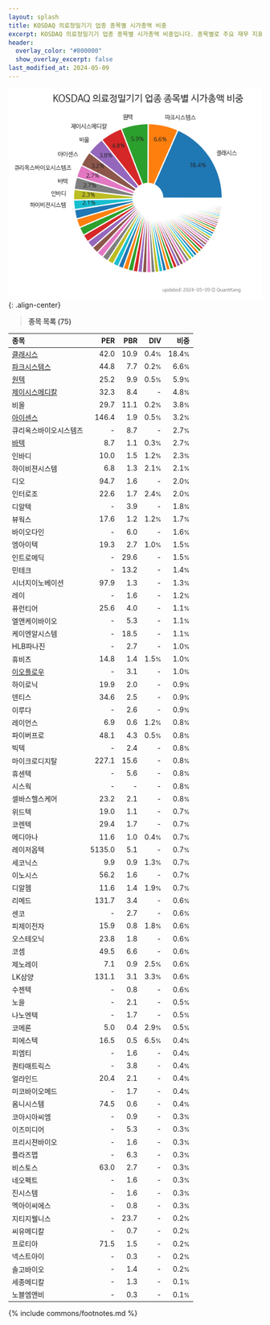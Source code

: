 ```yaml
---
layout: splash
title: KOSDAQ 의료정밀기기 업종 종목별 시가총액 비중
excerpt: KOSDAQ 의료정밀기기 업종 종목별 시가총액 비중입니다. 종목별로 주요 재무 지표를 함께 표시합니다.
header:
  overlay_color: "#800000"
  show_overlay_excerpt: false
last_modified_at: 2024-05-09
---
```



![KOSDAQ 의료정밀기기 업종 종목별 시가총액 비중](/stats/sector/images/kosdaq_업종_의료정밀기기_종목.png){: .align-center}


> **종목 목록 (75)**<a id="list"></a>

| **종목** | **PER** | **PBR** | **DIV** | **비중** |
| :------- | ------: | ------: | ------: | -------: |
| [클래시스](/214150/) | 42.0 | 10.9 | 0.4<small>%</small> | 18.4<small>%</small> |
| [파크시스템스](/140860/) | 44.8 | 7.7 | 0.2<small>%</small> | 6.6<small>%</small> |
| [원텍](/336570/) | 25.2 | 9.9 | 0.5<small>%</small> | 5.9<small>%</small> |
| [제이시스메디칼](/287410/) | 32.3 | 8.4 | - | 4.8<small>%</small> |
| 비올 | 29.7 | 11.1 | 0.2<small>%</small> | 3.8<small>%</small> |
| [아이센스](/099190/) | 146.4 | 1.9 | 0.5<small>%</small> | 3.2<small>%</small> |
| 큐리옥스바이오시스템즈 | - | 8.7 | - | 2.7<small>%</small> |
| [바텍](/043150/) | 8.7 | 1.1 | 0.3<small>%</small> | 2.7<small>%</small> |
| 인바디 | 10.0 | 1.5 | 1.2<small>%</small> | 2.3<small>%</small> |
| 하이비젼시스템 | 6.8 | 1.3 | 2.1<small>%</small> | 2.1<small>%</small> |
| 디오 | 94.7 | 1.6 | - | 2.0<small>%</small> |
| 인터로조 | 22.6 | 1.7 | 2.4<small>%</small> | 2.0<small>%</small> |
| 디알텍 | - | 3.9 | - | 1.8<small>%</small> |
| 뷰웍스 | 17.6 | 1.2 | 1.2<small>%</small> | 1.7<small>%</small> |
| 바이오다인 | - | 6.0 | - | 1.6<small>%</small> |
| 엠아이텍 | 19.3 | 2.7 | 1.0<small>%</small> | 1.5<small>%</small> |
| 인트로메딕 | - | 29.6 | - | 1.5<small>%</small> |
| 민테크 | - | 13.2 | - | 1.4<small>%</small> |
| 시너지이노베이션 | 97.9 | 1.3 | - | 1.3<small>%</small> |
| 레이 | - | 1.6 | - | 1.2<small>%</small> |
| 퓨런티어 | 25.6 | 4.0 | - | 1.1<small>%</small> |
| 엘앤케이바이오 | - | 5.3 | - | 1.1<small>%</small> |
| 케이엔알시스템 | - | 18.5 | - | 1.1<small>%</small> |
| HLB파나진 | - | 2.7 | - | 1.0<small>%</small> |
| 휴비츠 | 14.8 | 1.4 | 1.5<small>%</small> | 1.0<small>%</small> |
| [이오플로우](/294090/) | - | 3.1 | - | 1.0<small>%</small> |
| 하이로닉 | 19.9 | 2.0 | - | 0.9<small>%</small> |
| 덴티스 | 34.6 | 2.5 | - | 0.9<small>%</small> |
| 이루다 | - | 2.6 | - | 0.9<small>%</small> |
| 레이언스 | 6.9 | 0.6 | 1.2<small>%</small> | 0.8<small>%</small> |
| 파이버프로 | 48.1 | 4.3 | 0.5<small>%</small> | 0.8<small>%</small> |
| 빅텍 | - | 2.4 | - | 0.8<small>%</small> |
| 마이크로디지탈 | 227.1 | 15.6 | - | 0.8<small>%</small> |
| 휴센텍 | - | 5.6 | - | 0.8<small>%</small> |
| 시스웍 | - | - | - | 0.8<small>%</small> |
| 셀바스헬스케어 | 23.2 | 2.1 | - | 0.8<small>%</small> |
| 위드텍 | 19.0 | 1.1 | - | 0.7<small>%</small> |
| 코렌텍 | 29.4 | 1.7 | - | 0.7<small>%</small> |
| 메디아나 | 11.6 | 1.0 | 0.4<small>%</small> | 0.7<small>%</small> |
| 레이저옵텍 | 5135.0 | 5.1 | - | 0.7<small>%</small> |
| 세코닉스 | 9.9 | 0.9 | 1.3<small>%</small> | 0.7<small>%</small> |
| 이노시스 | 56.2 | 1.6 | - | 0.7<small>%</small> |
| 디알젬 | 11.6 | 1.4 | 1.9<small>%</small> | 0.7<small>%</small> |
| 리메드 | 131.7 | 3.4 | - | 0.6<small>%</small> |
| 센코 | - | 2.7 | - | 0.6<small>%</small> |
| 피제이전자 | 15.9 | 0.8 | 1.8<small>%</small> | 0.6<small>%</small> |
| 오스테오닉 | 23.8 | 1.8 | - | 0.6<small>%</small> |
| 코셈 | 49.5 | 6.6 | - | 0.6<small>%</small> |
| 제노레이 | 7.1 | 0.9 | 2.5<small>%</small> | 0.6<small>%</small> |
| LK삼양 | 131.1 | 3.1 | 3.3<small>%</small> | 0.6<small>%</small> |
| 수젠텍 | - | 0.8 | - | 0.6<small>%</small> |
| 노을 | - | 2.1 | - | 0.5<small>%</small> |
| 나노엔텍 | - | 1.7 | - | 0.5<small>%</small> |
| 코메론 | 5.0 | 0.4 | 2.9<small>%</small> | 0.5<small>%</small> |
| 피에스텍 | 16.5 | 0.5 | 6.5<small>%</small> | 0.4<small>%</small> |
| 피엠티 | - | 1.6 | - | 0.4<small>%</small> |
| 퀀타매트릭스 | - | 3.8 | - | 0.4<small>%</small> |
| 얼라인드 | 20.4 | 2.1 | - | 0.4<small>%</small> |
| 미코바이오메드 | - | 1.7 | - | 0.4<small>%</small> |
| 옴니시스템 | 74.5 | 0.6 | - | 0.4<small>%</small> |
| 코아시아씨엠 | - | 0.9 | - | 0.3<small>%</small> |
| 이즈미디어 | - | 5.3 | - | 0.3<small>%</small> |
| 프리시젼바이오 | - | 1.6 | - | 0.3<small>%</small> |
| 플라즈맵 | - | 6.3 | - | 0.3<small>%</small> |
| 비스토스 | 63.0 | 2.7 | - | 0.3<small>%</small> |
| 네오펙트 | - | 1.6 | - | 0.3<small>%</small> |
| 진시스템 | - | 1.6 | - | 0.3<small>%</small> |
| 멕아이씨에스 | - | 0.8 | - | 0.3<small>%</small> |
| 지티지웰니스 | - | 23.7 | - | 0.2<small>%</small> |
| 씨유메디칼 | - | 0.7 | - | 0.2<small>%</small> |
| 프로티아 | 71.5 | 1.5 | - | 0.2<small>%</small> |
| 넥스트아이 | - | 0.3 | - | 0.2<small>%</small> |
| 솔고바이오 | - | 1.4 | - | 0.2<small>%</small> |
| 세종메디칼 | - | 1.3 | - | 0.1<small>%</small> |
| 노블엠앤비 | - | 0.3 | - | 0.1<small>%</small> |

{% include commons/footnotes.md %}